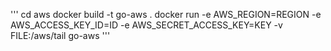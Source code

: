 '''
cd aws
docker build -t go-aws .
docker run -e AWS_REGION=REGION -e AWS_ACCESS_KEY_ID=ID -e AWS_SECRET_ACCESS_KEY=KEY -v FILE:/aws/tail go-aws
'''
